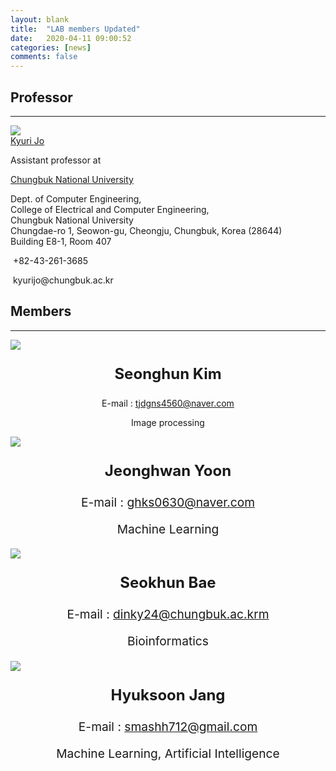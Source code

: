```yaml
---
layout: blank
title:  "LAB members Updated"
date:   2020-04-11 09:00:52
categories: [news]
comments: false
---
```


## Professor

***
<head>
<meta name="viewport" content="width=device-width, initial-scale=1.0, user-scalable=yes, 
maximum-scale=1.0, minimum-scale=1.0">
	</head>
<div class="prof-container">
	<div class="profile">
	<a href="https://kyurijo.github.io/" target="_blank">
	<img src="https://kyurijo.github.io/images/KyuriJo_round.png">
	</a>
	</div>
	<div>
	<div class="name"><a href="https://kyurijo.github.io/" target="_blank">Kyuri Jo</a></div>
            <p>Assistant professor at</p>
            <p><a href="http://computer.chungbuk.ac.kr" target="_blank">Chungbuk National University</a></p>
            <p>Dept. of Computer Engineering,<br>
               College of Electrical and Computer Engineering,<br>
               Chungbuk National University<br>
               Chungdae-ro 1, Seowon-gu, Cheongju, Chungbuk, Korea (28644)<br>
               Building E8-1, Room 407</p>
            <p><i class="fa fa-phone"></i>&nbsp;+82-43-261-3685</p>
            <p><i class="fa fa-envelope"></i>&nbsp;kyurijo@chungbuk.ac.kr</p>
	</div>
</div>

## Members

***
<div class="mem-container">
 <div>
<img src="https://github.com/BML-cbnu/BML-cbnu.github.io/raw/master/img/sh1.jpg">
 <p style="font-size: 2.5vw; text-align: center;"><strong>Seonghun Kim</strong></p>
<p style="text-align: center;">E-mail :&nbsp;<a href="mailto:tjdgns4560@naver.com">tjdgns4560@naver.com</a></p>
<p style="text-align: center;">Image processing</p>
</div>
<div>
<img src="https://github.com/BML-cbnu/BML-cbnu.github.io/raw/master/img/jh.jpg">
 <p style="font-size: 2.5vw; text-align: center;"><strong>Jeonghwan Yoon</strong></p>
<p style="font-size: 2.0vw; text-align: center;">E-mail :&nbsp;<a href="mailto:ghks0630@naver.com">ghks0630@naver.com</a></p>
<p style="font-size: 2.0vw; text-align: center;">Machine Learning</p>
</div>
 <div>
<img src="https://github.com/BML-cbnu/BML-cbnu.github.io/raw/master/img/sh.jpg">
	 <p style="font-size: 2.5vw; text-align: center;"><strong>Seokhun Bae</strong></p>
<p style="font-size: 2.0vw; text-align: center;">E-mail :&nbsp;<a href="mailto:dinky24@chungbuk.ac.kr">dinky24@chungbuk.ac.krm</a></p>
<p style="font-size: 2.0vw; text-align: center;">Bioinformatics</p>
</div>
 <div>
<img src="https://github.com/BML-cbnu/BML-cbnu.github.io/raw/master/img/hs.jpg">
 <p style="font-size: 2.5vw; text-align: center;"><strong>Hyuksoon Jang</strong></p>
<p style="font-size: 2.0vw; text-align: center;">E-mail :&nbsp;<a href="mailto:smashh712@gmail.com">smashh712@gmail.com</a></p>
<p style="font-size: 2.0vw; text-align: center;">Machine Learning, Artificial Intelligence</p>
</div>
